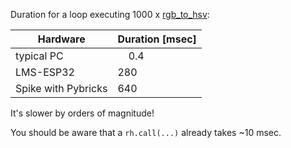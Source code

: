 Duration for a loop executing 1000 x [rgb_to_hsv](https://github.com/kai-morich/lms-esp32-pybricks-info/blob/main/gy-33/gycolor.py#L4):

| Hardware | Duration [msec] |
| --------- | --------- |
| typical PC | &nbsp;&nbsp;&nbsp;&nbsp;0.4 |
| LMS-ESP32 | 280 |
| Spike with Pybricks | 640 |

It's slower by orders of magnitude!

You should be aware that a `rh.call(...)` already takes ~10 msec.
